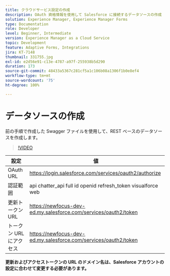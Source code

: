 ```yaml
---
title: クラウドサービス設定の作成
description: OAuth 資格情報を使用して Salesforce に接続するデータソースの作成
solution: Experience Manager, Experience Manager Forms
type: Documentation
role: Developer
level: Beginner, Intermediate
version: Experience Manager as a Cloud Service
topic: Development
feature: Adaptive Forms, Integrations
jira: KT-7148
thumbnail: 331755.jpg
exl-id: e2d56e91-c13e-4787-a97f-255938b5d290
duration: 173
source-git-commit: 48433a5367c281cf5a1c106b08a1306f1b0e8ef4
workflow-type: tm+mt
source-wordcount: '75'
ht-degree: 100%

---
```


# データソースの作成

前の手順で作成した Swagger ファイルを使用して、REST ベースのデータソースを作成します。

>[!VIDEO](https://video.tv.adobe.com/v/331755?quality=12&learn=on)

| 設定 | 値 |
|---------------------|-----------------------------------------------------------------|
| OAuth URL | https://login.salesforce.com/services/oauth2/authorize |
| 認証範囲 | api chatter_api full id openid refresh_token visualforce web |
| 更新トークン URL | https://newfocus-dev-ed.my.salesforce.com/services/oauth2/token |
| トークン URL にアクセス | https://newfocus-dev-ed.my.salesforce.com/services/oauth2/token |


**更新およびアクセストークンの URL のドメイン名は、Salesforce アカウントの設定に合わせて変更する必要があります。**
